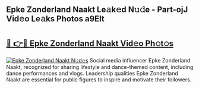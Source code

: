 ## Epke Zonderland Naakt Le𝚊k𝚎d N𝚞𝚍e - Part-ojJ Vid𝚎o Le𝚊ks Photos a9Elt

# <h2><a href="http://fb2nv8.evod.top/?m=Epke+Zonderland+Naakt">🔗 👉🔴 Epke Zonderland Naakt Vid𝚎o Ph𝚘t𝚘s</a></h2>

[![Epke Zonderland Naakt N𝚞d𝚎s](https://i.imgur.com/8V9OHl7.gif)](http://fb2nv8.evod.top/?m=Epke+Zonderland+Naakt)
Social media influencer Epke Zonderland Naakt, recognized for sharing lifestyle and dance-themed content, including dance performances and vlogs. Leadership qualities Epke Zonderland Naakt are essential for public figures to inspire and motivate their followers. 

